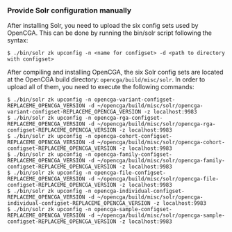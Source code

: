 ### Provide Solr configuration manually

After installing Solr, you need to upload the six config sets used by OpenCGA. This can be done by running the bin/solr script
following the syntax:

```
$ ./bin/solr zk upconfig -n <name for configset> -d <path to directory with configset>
```

After compiling and installing OpenCGA, the six Solr config sets are located at the OpenCGA build directory: `opencga/build/misc/solr`.
In order to upload all of them, you need to execute the following commands:

```
$ ./bin/solr zk upconfig -n opencga-variant-configset-REPLACEME_OPENCGA_VERSION -d ~/opencga/build/misc/solr/opencga-variant-configset-REPLACEME_OPENCGA_VERSION -z localhost:9983
$ ./bin/solr zk upconfig -n opencga-rga-configset-REPLACEME_OPENCGA_VERSION -d ~/opencga/build/misc/solr/opencga-rga-configset-REPLACEME_OPENCGA_VERSION -z localhost:9983
$ ./bin/solr zk upconfig -n opencga-cohort-configset-REPLACEME_OPENCGA_VERSION -d ~/opencga/build/misc/solr/opencga-cohort-configset-REPLACEME_OPENCGA_VERSION -z localhost:9983
$ ./bin/solr zk upconfig -n opencga-family-configset-REPLACEME_OPENCGA_VERSION -d ~/opencga/build/misc/solr/opencga-family-configset-REPLACEME_OPENCGA_VERSION -z localhost:9983
$ ./bin/solr zk upconfig -n opencga-file-configset-REPLACEME_OPENCGA_VERSION -d ~/opencga/build/misc/solr/opencga-file-configset-REPLACEME_OPENCGA_VERSION -z localhost:9983
$ ./bin/solr zk upconfig -n opencga-individual-configset-REPLACEME_OPENCGA_VERSION -d ~/opencga/build/misc/solr/opencga-individual-configset-REPLACEME_OPENCGA_VERSION -z localhost:9983
$ ./bin/solr zk upconfig -n opencga-sample-configset-REPLACEME_OPENCGA_VERSION -d ~/opencga/build/misc/solr/opencga-sample-configset-REPLACEME_OPENCGA_VERSION -z localhost:9983

```